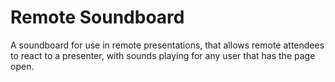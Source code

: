 # Remote Soundboard

A soundboard for use in remote presentations, that allows remote attendees to react to a presenter, with sounds playing for any user that has the page open.
